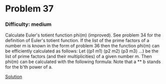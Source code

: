 # Problem 37
### Difficulty: medium
Calculate Euler's totient function phi(m) (improved).
See problem 34 for the definition of Euler's totient function. If the list of the prime factors of a number m is known in the form of problem 36 then the function phi(m) can be efficiently calculated as follows: Let ((p1 m1) (p2 m2) (p3 m3) ...) be the list of prime factors (and their multiplicities) of a given number m. Then phi(m) can be calculated with the following formula:
Note that a ** b stands for the b'th power of a.

[Solution](https://wiki.haskell.org/99_questions/Solutions/37)
